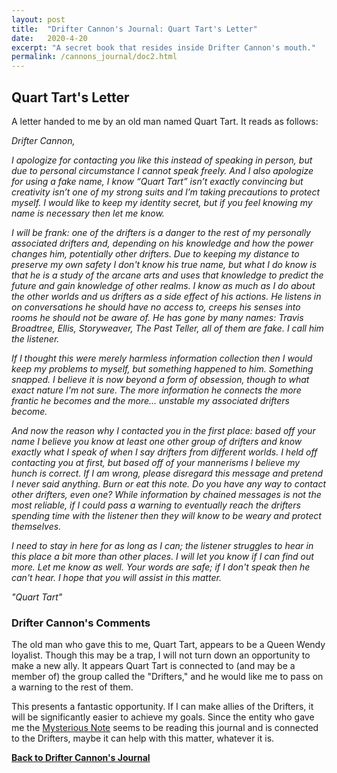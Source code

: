 ```yaml
---
layout: post
title:  "Drifter Cannon's Journal: Quart Tart's Letter"
date:   2020-4-20
excerpt: "A secret book that resides inside Drifter Cannon's mouth."
permalink: /cannons_journal/doc2.html
---
```


## Quart Tart's Letter

A letter handed to me by an old man named Quart Tart. It reads as follows:


_Drifter Cannon,_

_I apologize for contacting you like this instead of speaking in person, but due to personal circumstance I cannot speak freely. And I also apologize for using a fake name, I know “Quart Tart” isn’t exactly convincing but creativity isn’t one of my strong suits and I’m taking precautions to protect myself. I would like to keep my identity secret, but if you feel knowing my name is necessary then let me know._

_I will be frank: one of the drifters is a danger to the rest of my personally associated drifters and, depending on his knowledge and how the power changes him, potentially other drifters. Due to keeping my distance to preserve my own safety I don't know his true name, but what I do know is that he is a study of the arcane arts and uses that knowledge to predict the future and gain knowledge of other realms. I know as much as I do about the other worlds and us drifters as a side effect of his actions. He listens in on conversations he should have no access to, creeps his senses into rooms he should not be aware of. He has gone by many names: Travis Broadtree, Ellis, Storyweaver, The Past Teller, all of them are fake. I call him the listener._

_If I thought this were merely harmless information collection then I would keep my problems to myself, but something happened to him. Something snapped. I believe it is now beyond a form of obsession, though to what exact nature I'm not sure. The more information he connects the more frantic he becomes and the more... unstable my associated drifters become._

_And now the reason why I contacted you in the first place: based off your name I believe you know at least one other group of drifters and know exactly what I speak of when I say drifters from different worlds. I held off contacting you at first, but based off of your mannerisms I believe my hunch is correct. If I am wrong, please disregard this message and pretend I never said anything. Burn or eat this note. Do you have any way to contact other drifters, even one? While information by chained messages is not the most reliable, if I could pass a warning to eventually reach the drifters spending time with the listener then they will know to be weary and protect themselves._

_I need to stay in here for as long as I can; the listener struggles to hear in this place a bit more than other places. I will let you know if I can find out more. Let me know as well. Your words are safe; if I don't speak then he can't hear. I hope that you will assist in this matter._

_"Quart Tart"_


### Drifter Cannon's Comments

The old man who gave this to me, Quart Tart, appears to be a Queen Wendy loyalist. Though this may be a trap, I will not turn down an opportunity to make a new ally. It appears Quart Tart is connected to (and may be a member of) the group called the "Drifters," and he would like me to pass on a warning to the rest of them.

This presents a fantastic opportunity. If I can make allies of the Drifters, it will be significantly easier to achieve my goals. Since the entity who gave me the [Mysterious Note](/cannons_journal/doc1.html) seems to be reading this journal and is connected to the Drifters, maybe it can help with this matter, whatever it is.

[**Back to Drifter Cannon's Journal**](/cannons_journal/page1.html)
